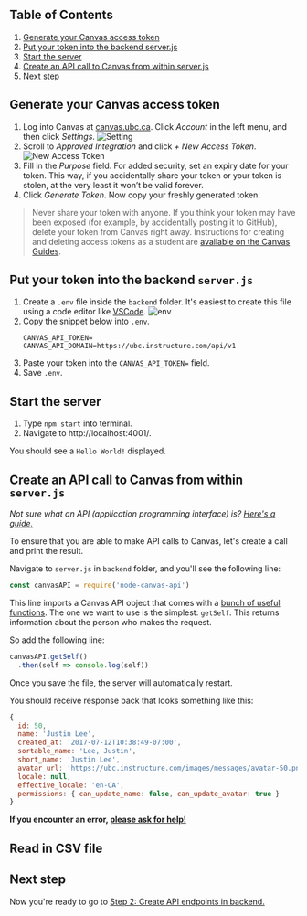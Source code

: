 ## Table of Contents
1. [Generate your Canvas access token](#generate-your-Canvas-access-token)
1. [Put your token into the backend server.js](#put-your-token-into-the-backend-server.js)
1. [Start the server](#start-the-server)
1. [Create an API call to Canvas from within server.js](#create-an-API-call-to-Canvas-from-within-server.js)
1. [Next step](#next-step)

## Generate your Canvas access token
1. Log into Canvas at [canvas.ubc.ca](http://canvas.ubc.ca/). Click _Account_ in the left menu, and then click _Settings_.
![Setting](https://learninganalytics.ubc.ca/files/2019/05/Screen-Shot-2019-05-22-at-3.25.40-PM.png)
1. Scroll to _Approved Integration_ and click _+ New Access Token_.
![New Access Token](https://learninganalytics.ubc.ca/files/2019/05/Screen-Shot-2019-05-22-at-3.26.33-PM.png)
1. Fill in the _Purpose_ field. For added security, set an expiry date for your token. This way, if you accidentally share your token or your token is stolen, at the very least it won’t be valid forever.
1. Click _Generate Token_. Now copy your freshly generated token.

> Never share your token with anyone. If you think your token may have been exposed (for example, by accidentally posting it to GitHub), delete your token from Canvas right away. Instructions for creating and deleting access tokens as a student are [available on the Canvas Guides](https://community.canvaslms.com/docs/DOC-16005-42121018197).

## Put your token into the backend `server.js`
1. Create a `.env` file inside the `backend` folder. It's easiest to create this file using a code editor like [VSCode](https://code.visualstudio.com/).
![env](https://user-images.githubusercontent.com/8836578/72940819-7873c400-3d67-11ea-8184-97c8cea5b523.png)
1. Copy the snippet below into `.env`.
    ```
    CANVAS_API_TOKEN=
    CANVAS_API_DOMAIN=https://ubc.instructure.com/api/v1
    ```
1. Paste your token into the `CANVAS_API_TOKEN=` field.
1. Save `.env`.

## Start the server
1. Type `npm start` into terminal.
1. Navigate to http://localhost:4001/.

You should see a `Hello World!` displayed.

## Create an API call to Canvas from within `server.js`
_Not sure what an API (application programming interface) is? [Here's a guide.](https://www.freecodecamp.org/news/what-is-an-api-in-english-please-b880a3214a82/)_

To ensure that you are able to make API calls to Canvas, let's create a call and print the result.

Navigate to `server.js` in `backend` folder, and you'll see the following line:

```js
const canvasAPI = require('node-canvas-api')
```

This line imports a Canvas API object that comes with a [bunch of useful functions](https://github.com/ubccapico/node-canvas-api/tree/master/src). The one we want to use is the simplest: `getSelf`. This returns information about the person who makes the request.

So add the following line:

```js
canvasAPI.getSelf()
  .then(self => console.log(self))
```

Once you save the file, the server will automatically restart.

You should receive response back that looks something like this:
```js
{
  id: 50,
  name: 'Justin Lee',
  created_at: '2017-07-12T10:38:49-07:00',
  sortable_name: 'Lee, Justin',
  short_name: 'Justin Lee',
  avatar_url: 'https://ubc.instructure.com/images/messages/avatar-50.png',
  locale: null,
  effective_locale: 'en-CA',
  permissions: { can_update_name: false, can_update_avatar: true }
}
```
**If you encounter an error, [please ask for help!](https://github.com/UBC-LA-Hackathon/student-dashboard#-ask-for-help)**

## Read in CSV file


## Next step
Now you're ready to go to [Step 2: Create API endpoints in backend.](2-API-Endpoints.md)
